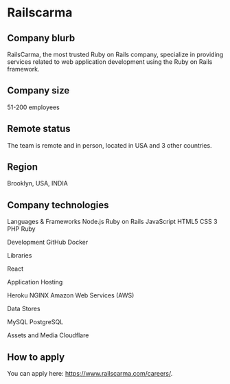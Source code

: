# Railscarma

## Company blurb
RailsCarma, the most trusted Ruby on Rails company, specialize in providing services related to web application development using the Ruby on Rails framework.

## Company size

51-200 employees

## Remote status

The team is remote and in person, located in USA and 3 other countries.

## Region

Brooklyn, USA, INDIA

## Company technologies

Languages & Frameworks
Node.js
Ruby on Rails
JavaScript
HTML5
CSS 3
PHP
Ruby

Development
GitHub
Docker

Libraries

React

Application Hosting

Heroku
NGINX
Amazon Web Services (AWS)

Data Stores

MySQL
PostgreSQL

Assets and Media
Cloudflare

## How to apply

You can apply here: https://www.railscarma.com/careers/.
